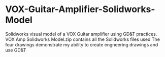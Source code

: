 # VOX-Guitar-Amplifier-Solidworks-Model
Solidworks visual model of a VOX Guitar amplifier using GD&amp;T practices.  
VOX Amp Solidworks Model.zip contains all the Solidworks files used
The four drawings demonstrate my ability to create engneering drawings and use GD&T
